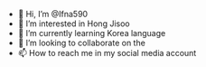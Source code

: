 - 👋 Hi, I’m @Ifna590
- 👀 I’m interested in Hong Jisoo 
- 🌱 I’m currently learning Korea language
- 💞️ I’m looking to collaborate on the 
- 📫 How to reach me in my social media account 

<!---
Ifna590/Ifna590 is a ✨ special ✨ repository because its `README.md` (this file) appears on your GitHub profile.
You can click the Preview link to take a look at your changes.
--->
